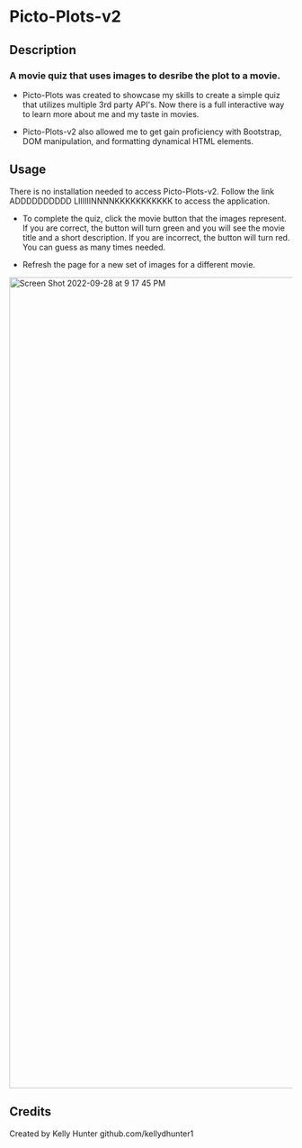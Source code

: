 # Picto-Plots-v2

## Description

### A movie quiz that uses images to desribe the plot to a movie.

- Picto-Plots was created to showcase my skills to create a simple quiz that utilizes multiple 3rd party API's. Now there is a full interactive way to learn more about me and my taste in movies. 

- Picto-Plots-v2 also allowed me to get gain proficiency with Bootstrap, DOM manipulation, and formatting dynamical HTML elements.

## Usage

There is no installation needed to access Picto-Plots-v2. Follow the link ADDDDDDDDDD LIIIIIINNNNKKKKKKKKKKK to access the application. 

- To complete the quiz, click the movie button that the images represent. If you are correct, the button will turn green and you will see the movie title and a short description. If you are incorrect, the button will turn red. You can guess as many times needed.

- Refresh the page for a new set of images for a different movie.


<img width="1440" alt="Screen Shot 2022-09-28 at 9 17 45 PM" src="https://user-images.githubusercontent.com/81445500/192921185-752a424a-f524-48d9-aba4-b355f09686b2.png">

## Credits
Created by Kelly Hunter
github.com/kellydhunter1

